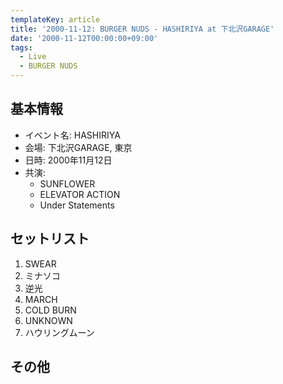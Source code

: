 ```yaml
---
templateKey: article
title: '2000-11-12: BURGER NUDS - HASHIRIYA at 下北沢GARAGE'
date: '2000-11-12T00:00:00+09:00'
tags:
  - Live
  - BURGER NUDS
---
```

## 基本情報

* イベント名: HASHIRIYA
* 会場: 下北沢GARAGE, 東京
* 日時: 2000年11月12日
* 共演: 
  * SUNFLOWER
  * ELEVATOR ACTION
  * Under Statements

## セットリスト

1. SWEAR
1. ミナソコ
1. 逆光
1. MARCH
1. COLD BURN
1. UNKNOWN
1. ハウリングムーン

## その他

